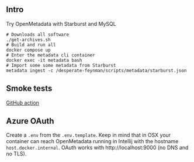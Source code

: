 ## Intro
Try OpenMetadata with Starburst and MySQL

```shell
# Downloads all software
./get-archives.sh
# Build and run all
docker compose up
# Enter the metadata cli container
docker exec -it metadata bash
# Import some some metadata from Starburst
metadata ingest -c /desperate-feynman/scripts/metadata/starburst.json
```

## Smoke tests
[GitHub action](https://github.com/amiorin/desperate-feynman/blob/main/.github/workflows/push.yml)

## Azure OAuth
Create a `.env` from the `.env.template`. Keep in mind that in OSX your container can reach
OpenMetadata running in Intellij with the hostname `host.docker.internal`. OAuth works with
http://localhost:9000 (no DNS and no TLS).